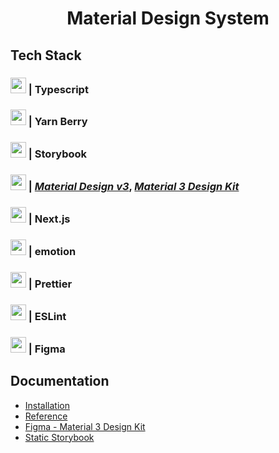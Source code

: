 <h1 align="center">Material Design System</h1>

## **Tech Stack**

### <img height="25" src="https://www.typescriptlang.org/favicon-32x32.png"> | Typescript

### <img height="25" src="https://avatars.githubusercontent.com/u/22247014?s=200&v=4" /> | Yarn Berry

### <img height="25" src="https://avatars.githubusercontent.com/u/22632046?s=200&v=4"> | Storybook

### <img height="25" src="https://m3.material.io/static/assets/m3-favicon.ico"> | [_Material Design v3_](https://m3.material.io/), [_Material 3 Design Kit_](https://www.figma.com/community/file/1035203688168086460)

### <img height="25" src="https://camo.githubusercontent.com/f21f1fa29dfe5e1d0772b0efe2f43eca2f6dc14f2fede8d9cbef4a3a8210c91d/68747470733a2f2f6173736574732e76657263656c2e636f6d2f696d6167652f75706c6f61642f76313636323133303535392f6e6578746a732f49636f6e5f6c696768745f6261636b67726f756e642e706e67"> | Next.js

### <img height="25" src="https://avatars.githubusercontent.com/u/31557565?s=200&v=4"> | emotion

### <img height="25" src="https://avatars.githubusercontent.com/u/25822731?s=200&v=4"> | Prettier

### <img height="25" src="https://avatars.githubusercontent.com/u/6019716?s=200&v=4"> | ESLint

### <img height="25" src="https://avatars.githubusercontent.com/u/5155369?s=200&v=4"> | Figma

## **Documentation**

- [Installation](./docs/Installation.md)
- [Reference](./docs/Reference.md)
- [Figma - Material 3 Design Kit](<https://www.figma.com/file/iRIcVXTFDBVyouPoZUuR20/Material-3-Design-Kit-(Community)>)
- [Static Storybook](https://creo-kr.github.io/material-design-system//storybook-static/)
